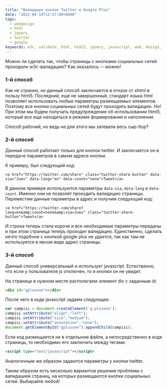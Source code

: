 ```yaml
---
title: "Валидация кнопок Twitter и Google Plus"
date: "2012-04-14T12:57:00+0400"
tags:
  - webdesign
  - html
  - jquery
  - twitter
  - google
keywords: w3c, validate, html, html5, jquery, javascript, web, design, twitter, g+, google plus
---
```

Можно ли сделать так, чтобы страницы с кнопками социальных сетей проходили w3c-валидацию? Как оказалось -- можно!

### 1-й способ

Как не странно, но данный способ заключается в отказе от xhtml в пользу html5. Последний, еще не завершенный, стандарт языка html позволяет использовать любые параметры размещаемых элементов. Поэтому все кнопки социальных сетей будут проходить валидацию. Но! При этом мы будем получать предупреждение об использовании html5, который все еще находиться в режиме формирования и наполнения.

Способ рабочий, но ведь не для этого мы затевали весь сыр-бор?

### 2-й способ

Данный способ работает только для кнопок twitter. И заключается он в передаче параметров в самом адресе кнопки.

К примеру, был следующий код:

    <a href="https://twitter.com/share" class="twitter-share-button" data-via="Juev" data-lang="en" data-count="none">Tweet</a>

В данном примере используются параметры `data-via`, `data-lang` и `data-count`. Именно они не позволят проходить валидацию страницы. Переместим данные параметры в адрес и получим следующий код:

    <a href="https://twitter.com/share?lang=en&amp;count=none&amp;via=Juev" class="twitter-share-button">Tweet</a>

И строка теперь стала короче и все необходимые параметры переданы и при этом страница теперь проходит валидацию. Единственно, сделать нечто подобное с кнопкой google plus не удается, так как там не используется в явном виде адрес страницы.

### 3-й способ

Данный способ универсальный и использует javascript. Естественно, что если у пользователя js отключен, то и кнопки он не увидит.

На странице в нужном месте располагаем элемент div с заданным id:

```html
<div id="gplusone"></div>
```

После чего в коде javascript задаем следующее:

```js
var campisi = document.createElement('g:plusone');
campisi.setAttribute("align","left");
campisi.setAttribute("size","medium");
campisi.setAttribute("annotation","none");
document.getElementById("gplusone").appendChild(campisi);
```

Если код размещается не в отдельном файле, а непосредственно в коде страницы, то необходимо его заключить между тегами:

```html
<script type="text/javascript"></script>
```

Аналогичным же образом задаются параметры у кнопки twitter.

Таким образом есть несколько вариантов решения проблемы с валидацией страниц, на которых размещаются кнопки социальных сетей. Выбирайте любой!
